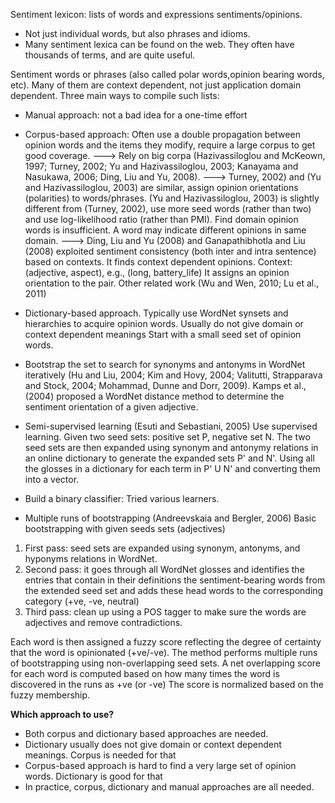 Sentiment lexicon: lists of words and expressions sentiments/opinions.
* Not just individual words, but also phrases and idioms.
* Many sentiment lexica can be found on the web. They often have thousands of terms, and are quite useful.

Sentiment words or phrases (also called polar words,opinion bearing words, etc). Many of them are context dependent, not just application domain dependent. Three main ways to compile such lists:
* Manual approach: not a bad idea for a one-time effort
* Corpus-based approach: Often use a double propagation between opinion words and the items they modify, require a large corpus to get good coverage. ---> Rely on big corpa (Hazivassiloglou and McKeown, 1997; Turney, 2002; Yu
and Hazivassiloglou, 2003; Kanayama and Nasukawa, 2006; Ding, Liu and Yu, 2008). ---> Turney, 2002) and (Yu and Hazivassiloglou, 2003) are similar, assign opinion orientations (polarities) to words/phrases. (Yu and Hazivassiloglou, 2003) is slightly different from (Turney, 2002), use more seed words (rather than two) and use log-likelihood ratio
(rather than PMI). 
Find domain opinion words is insufficient. A word may indicate different opinions in same domain. ---> Ding, Liu and Yu (2008) and Ganapathibhotla and Liu (2008) exploited sentiment consistency (both
inter and intra sentence) based on contexts. It finds context dependent opinions. Context: (adjective, aspect), e.g., (long, battery_life) It assigns an opinion orientation to the pair. Other related work (Wu and Wen, 2010; Lu et al., 2011)

* Dictionary-based approach. Typically use WordNet synsets and hierarchies to acquire opinion
words. Usually do not give domain or context dependent meanings
Start with a small seed set of opinion words.
* Bootstrap the set to search for synonyms and antonyms in
WordNet iteratively (Hu and Liu, 2004; Kim and Hovy, 2004;
Valitutti, Strapparava and Stock, 2004; Mohammad, Dunne
and Dorr, 2009). Kamps et al., (2004) proposed a WordNet distance method to
determine the sentiment orientation of a given adjective.
* Semi-supervised learning (Esuti and Sebastiani, 2005)
Use supervised learning. Given two seed sets: positive set P, negative set N. The two seed sets are then expanded using synonym and antonymy relations in an online dictionary to generate the expanded sets P' and N'. Using all the glosses in a dictionary for each term in P' U N' and converting them into a vector.
- Build a binary classifier: Tried various learners.
* Multiple runs of bootstrapping (Andreevskaia and Bergler, 2006) Basic bootstrapping with given seeds sets
(adjectives)
1. First pass: seed sets are expanded using synonym,
antonyms, and hyponyms relations in WordNet.
2. Second pass: it goes through all WordNet glosses and
identifies the entries that contain in their definitions the
sentiment-bearing words from the extended seed set and
adds these head words to the corresponding category
(+ve, -ve, neutral)
3. Third pass: clean up using a POS tagger to make sure
the words are adjectives and remove contradictions.

Each word is then assigned a fuzzy score
reflecting the degree of certainty that the word is
opinionated (+ve/-ve). The method performs multiple runs of
bootstrapping using non-overlapping seed sets.  A net overlapping score for each word is computed based on how
many times the word is discovered in the runs as +ve (or -ve) The score is normalized based on the fuzzy membership.

**Which approach to use?**
* Both corpus and dictionary based approaches
are needed.
* Dictionary usually does not give domain or
context dependent meanings. Corpus is needed for that
* Corpus-based approach is hard to find a very
large set of opinion words. Dictionary is good for that
* In practice, corpus, dictionary and manual
approaches are all needed.